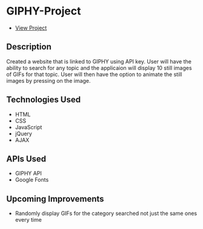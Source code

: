 # GIPHY-Project

* [View Project](https://rishabh7890.github.io/TheGIPHYFactory/)

## Description
Created a website that is linked to GIPHY using API key. User will have the ability to search for any topic and the applicaion will display 10 still images of GIFs for that topic. User will then have the option to animate the still images by pressing on the image. 

## Technologies Used
- HTML
- CSS
- JavaScript
- jQuery
- AJAX

## APIs Used
- GIPHY API
- Google Fonts


## Upcoming Improvements

- Randomly display GIFs for the category searched not just the same ones every time


